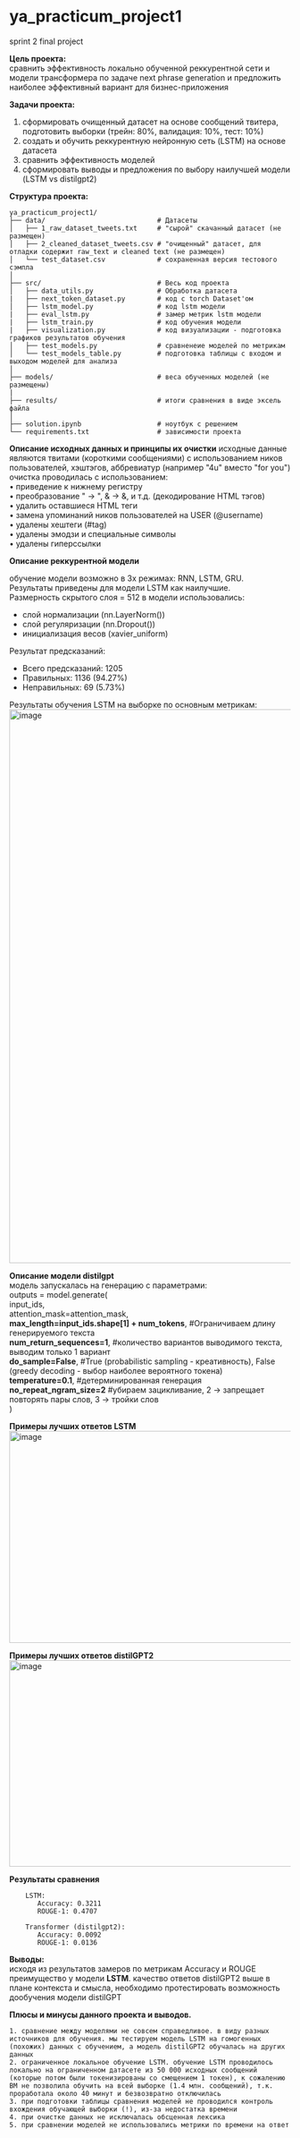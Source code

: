# ya_practicum_project1
sprint 2 final project

**Цель проекта:**  
сравнить эффективность локально обученной реккурентной сети и модели трансформера по задаче next phrase generation и предложить наиболее эффективный вариант для бизнес-приложения

**Задачи проекта:**  
1) сформировать очищенный датасет на основе сообщений твитера, подготовить выборки (трейн: 80%, валидация: 10%, тест: 10%)  
2) создать и обучить реккурентную нейронную сеть (LSTM) на основе датасета  
3) сравнить эффективность моделей  
4) сформировать выводы и предложения по выбору наилучшей модели (LSTM vs distilgpt2)  

**Структура проекта:**  
```plaintext
ya_practicum_project1/
├── data/                            # Датасеты
│   ├── 1_raw_dataset_tweets.txt     # "сырой" скачанный датасет (не размещен)
│   ├── 2_cleaned_dataset_tweets.csv # "очищенный" датасет, для отладки содержит raw_text и cleaned text (не размещен)
│   └── test_dataset.csv             # сохраненная версия тестового сэмпла
│
├── src/                             # Весь код проекта
│   ├── data_utils.py                # Обработка датасета
|   ├── next_token_dataset.py        # код с torch Dataset'ом 
│   ├── lstm_model.py                # код lstm модели
|   ├── eval_lstm.py                 # замер метрик lstm модели
|   ├── lstm_train.py                # код обучения модели
|   ├── visualization.py             # код визуализации - подготовка графиков результатов обучения
│   ├── test_models.py               # сравненеие моделей по метрикам
│   └── test_models_table.py         # подготовка таблицы с входом и выходом моделей для анализа
│
├── models/                          # веса обученных моделей (не размещены)
|
├── results/                         # итоги сравнения в виде эксель файла
│
├── solution.ipynb                   # ноутбук с решением
└── requirements.txt                 # зависимости проекта 
```
**Описание исходных данных и принципы их очистки**
исходные данные являются твитами (короткими сообщениями) с использованием ников пользователей, хэштэгов, аббревиатур (например "4u" вместо "for you")  
очистка проводилась с использованием:  
• приведение к нижнему регистру    
• преобразование &quot; -> ", &amp; -> &, и т.д. (декодирование HTML тэгов)   
• удалить оставшиеся HTML теги  
• замена упоминаний ников пользователей на USER (@username)    
• удалены хештеги (#tag)    
• удалены эмодзи и специальные символы  
• удалены гиперссылки   
  

**Описание реккурентной модели**

обучение модели возможно в 3х режимах: RNN, LSTM, GRU.   
Результаты приведены для модели LSTM как наилучшие.  
Размерность скрытого слоя = 512
в модели использовались:
- слой нормализации (nn.LayerNorm())
- слой регуляризации (nn.Dropout())
- инициализация весов (xavier_uniform)
  
Результат предсказаний:  
- Всего предсказаний: 1205  
- Правильных: 1136 (94.27%)  
-  Неправильных: 69 (5.73%)  

Результаты обучения LSTM на выборке по основным метрикам:
<img width="1589" height="990" alt="image" src="https://github.com/user-attachments/assets/c9fc87ca-cbcc-439f-98af-5a274ec5bf2c" />

**Описание модели distilgpt**  
модель запускалась на генерацию с параметрами:  
    outputs = model.generate(  
    input_ids,  
    attention_mask=attention_mask,  
      **max_length=input_ids.shape[1] + num_tokens**,  #Ограничиваем длину генерируемого текста  
    **num_return_sequences=1**,  #количество вариантов выводимого текста, выводим только 1 вариант  
    **do_sample=False**, #True (probabilistic sampling - креативность), False (greedy decoding - выбор наиболее вероятного токена)  
    **temperature=0.1**, #детерминированная генерация  
    **no_repeat_ngram_size=2** #убираем зацикливание, 2 → запрещает повторять пары слов, 3 → тройки слов   
        )
        
**Примеры лучших ответов LSTM**  
<img width="2617" height="379" alt="image" src="https://github.com/user-attachments/assets/84a2a598-1a1a-413a-af20-b8422f6bfdc0" />



**Примеры лучших ответов distilGPT2**  
<img width="2617" height="369" alt="image" src="https://github.com/user-attachments/assets/46351b98-e558-4169-b753-472d9a9f4d03" />




**Результаты сравнения**    
```plaintext
    LSTM:  
       Accuracy: 0.3211
       ROUGE-1: 0.4707
  
    Transformer (distilgpt2):
       Accuracy: 0.0092
       ROUGE-1: 0.0136
```

**Выводы:**  
исходя из результатов замеров по метрикам Accuracy и ROUGE преимущество у модели **LSTM**.
качество ответов distilGPT2 выше в плане контекста и смысла, необходимо протестировать возможность дообучения модели distilGPT

**Плюсы и минусы данного проекта и выводов.**
```plaintext
1. сравнение между моделями не совсем справедливое. в виду разных источников для обучения. мы тестируем модель LSTM на гомогенных (похожих) данных с обучением, а модель distilGPT2 обучалась на других данных  
2. ограниченное локальное обучение LSTM. обучение LSTM проводилось локально на ограниченном датасете из 50 000 исходных сообщений (которые потом были токенизированы со смещением 1 токен), к сожалению ВМ не позволила обучить на всей выборке (1.4 млн. сообщений), т.к. проработала около 40 минут и безвозвратно отключилась  
3. при подготовки таблицы сравнения моделей не проводился контроль вхождения обучающей выборки (!), из-за недостатка времени  
4. при очистке данных не исключалась обсценная лексика 
5. при сравнении моделей не использовались метрики по времени на ответ 
```

